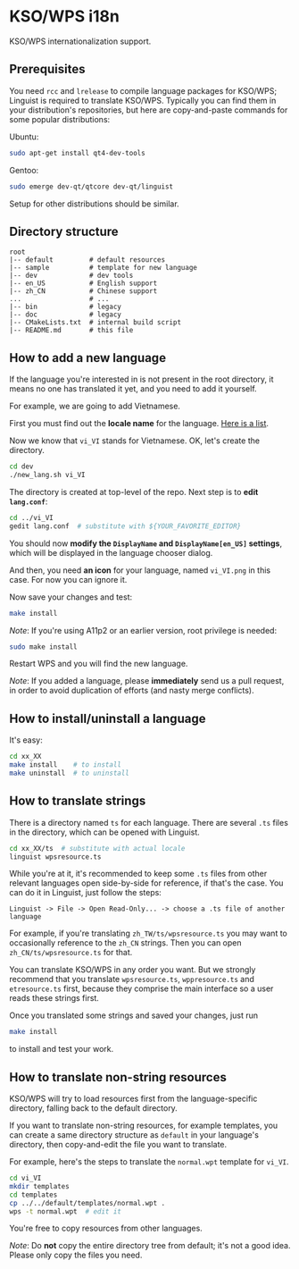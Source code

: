 KSO/WPS i18n
================================================================================
KSO/WPS internationalization support.

Prerequisites
--------------------------------------------------------------------------------
You need `rcc` and `lrelease` to compile language packages for KSO/WPS; Linguist
is required to translate KSO/WPS. Typically you can find them in your
distribution's repositories, but here are copy-and-paste commands for some
popular distributions:

Ubuntu:

```sh
sudo apt-get install qt4-dev-tools
```

Gentoo:

```sh
sudo emerge dev-qt/qtcore dev-qt/linguist
```

Setup for other distributions should be similar.


Directory structure
--------------------------------------------------------------------------------
	
	root
	|-- default			# default resources
	|-- sample			# template for new language
	|-- dev				# dev tools
	|-- en_US			# English support
	|-- zh_CN			# Chinese support
	...					# ...
	|-- bin				# legacy
	|-- doc				# legacy
	|-- CMakeLists.txt	# internal build script
	|-- README.md		# this file


How to add a new language
--------------------------------------------------------------------------------
If the language you're interested in is not present in the root directory, it
means no one has translated it yet, and you need to add it yourself.

For example, we are going to add Vietnamese.

First you must find out the **locale name** for the language.
[Here is a list][locale-list].

[locale-list]: http://www.roseindia.net/tutorials/i18n/locales-list.shtml

Now we know that `vi_VI` stands for Vietnamese. OK, let's create the directory.

```sh
cd dev
./new_lang.sh vi_VI
```

The directory is created at top-level of the repo. Next step is to **edit `lang.conf`**:

```sh
cd ../vi_VI
gedit lang.conf  # substitute with ${YOUR_FAVORITE_EDITOR}
```

You should now **modify the `DisplayName` and `DisplayName[en_US]` settings**,
which will be displayed in the language chooser dialog.

And then, you need **an icon** for your language, named `vi_VI.png` in this case.
For now you can ignore it.

Now save your changes and test:

```sh
make install
```
	
*Note*: If you're using A11p2 or an earlier version, root privilege is needed:

```sh
sudo make install
```

Restart WPS and you will find the new language.

*Note*: If you added a language, please **immediately** send us a pull request,
in order to avoid duplication of efforts (and nasty merge conflicts).

How to install/uninstall a language
--------------------------------------------------------------------------------

It's easy:

```sh
cd xx_XX
make install    # to install
make uninstall  # to uninstall
```

How to translate strings
--------------------------------------------------------------------------------
There is a directory named `ts` for each language. There are several `.ts` files
in the directory, which can be opened with Linguist.

```sh
cd xx_XX/ts  # substitute with actual locale
linguist wpsresource.ts
```

While you're at it, it's recommended to keep some `.ts` files from other relevant
languages open side-by-side for reference, if that's the case. You can do it in
Linguist, just follow the steps:

    Linguist -> File -> Open Read-Only... -> choose a .ts file of another language

For example, if you're translating `zh_TW/ts/wpsresource.ts` you may want to
occasionally reference to the `zh_CN` strings. Then you can open
`zh_CN/ts/wpsresource.ts` for that.

You can translate KSO/WPS in any order you want. But we strongly recommend that
you translate `wpsresource.ts`, `wppresource.ts` and `etresource.ts` first,
because they comprise the main interface so a user reads these strings first.

Once you translated some strings and saved your changes, just run

```sh
make install
```

to install and test your work.

How to translate non-string resources
--------------------------------------------------------------------------------
KSO/WPS will try to load resources first from the language-specific directory,
falling back to the default directory.

If you want to translate non-string resources, for example templates, you can 
create a same directory structure as `default` in your language's directory,
then copy-and-edit the file you want to translate.

For example, here's the steps to translate the `normal.wpt` template for `vi_VI`.

```sh
cd vi_VI
mkdir templates
cd templates
cp ../../default/templates/normal.wpt .
wps -t normal.wpt  # edit it
```

You're free to copy resources from other languages.

*Note*: Do **not** copy the entire directory tree from default; it's not a good idea.
Please only copy the files you need.
